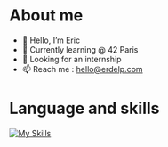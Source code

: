 # About me
- 👋 Hello, I’m Eric
- 🌱 Currently learning @ 42 Paris
- 💼 Looking for an internship
- 📫 Reach me : hello@erdelp.com

# Language and skills

[![My Skills](https://skillicons.dev/icons?i=c,cpp,ts,nodejs,docker,bash,git,github,blender,premiere,photoshop)](https://skillicons.dev)
<!---
erdelp/erdelp is a ✨ special ✨ repository because its `README.md` (this file) appears on your GitHub profile.
You can click the Preview link to take a look at your changes.
--->
